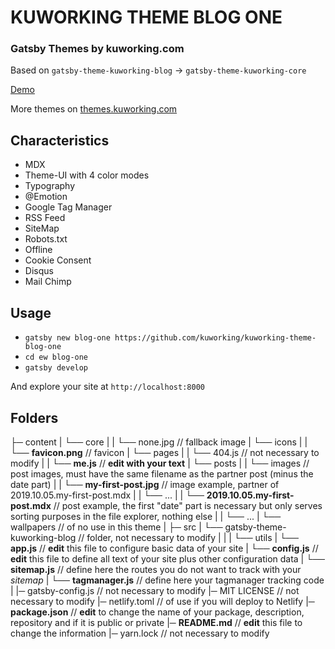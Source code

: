 # KUWORKING THEME BLOG ONE

### Gatsby Themes by kuworking.com

Based on `gatsby-theme-kuworking-blog` -> `gatsby-theme-kuworking-core`

[Demo](kuworking-theme-blog-one)

More themes on [themes.kuworking.com](https://themes.kuworking.com)

## Characteristics

- MDX
- Theme-UI with 4 color modes
- Typography
- @Emotion
- Google Tag Manager
- RSS Feed
- SiteMap
- Robots.txt
- Offline
- Cookie Consent
- Disqus
- Mail Chimp

## Usage

- `gatsby new blog-one https://github.com/kuworking/kuworking-theme-blog-one`
- `cd ew blog-one`
- `gatsby develop`

And explore your site at `http://localhost:8000`

## Folders

├─ content
|  └── core
|  |   └── none.jpg // fallback image
|  └── icons
|  |   └── **favicon.png** // favicon
|  └── pages
|  |   └── 404.js // not necessary to modify
|  |   └── **me.js** // **edit with your text**
|  └── posts
|  |   └── images // post images, must have the same filename as the partner post (minus the date part)
|  |       └── **my-first-post.jpg** // image example, partner of 2019.10.05.my-first-post.mdx
|  |       └── ...
|  |   └── **2019.10.05.my-first-post.mdx** // post example, the first "date" part is necessary but only serves sorting purposes in the file explorer, nothing else
|  |   └── ...
|  └── wallpapers // of no use in this theme
|
├─ src
|  └── gatsby-theme-kuworking-blog // folder, not necessary to modify
|  |
|  └── utils
|      └── **app.js** // **edit** this file to configure basic data of your site
|      └── **config.js** // **edit** this file to define all text of your site plus other configuration data
|      └── **sitemap.js** // define here the routes you do not want to track with your _sitemap_
|      └── **tagmanager.js** // define here your tagmanager tracking code
|
|─ gatsby-config.js // not necessary to modify
|─ MIT LICENSE // not necessary to modify
|─ netlify.toml // of use if you will deploy to Netlify
|─ **package.json** // **edit** to change the name of your package, description, repository and if it is public or private
|─ **README.md** // **edit** this file to change the information
|─ yarn.lock // not necessary to modify


